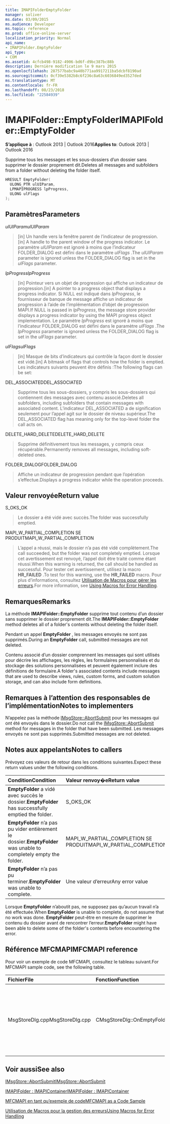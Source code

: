 ```yaml
---
title: IMAPIFolderEmptyFolder
manager: soliver
ms.date: 03/09/2015
ms.audience: Developer
ms.topic: reference
ms.prod: office-online-server
localization_priority: Normal
api_name:
- IMAPIFolder.EmptyFolder
api_type:
- COM
ms.assetid: 4cfcb498-9182-4906-bd6f-d9bc387bc88b
description: Dernière modification le 9 mars 2015
ms.openlocfilehash: 287577babc9a40b771aa9917211ba5dcbf8190ad
ms.sourcegitcommit: 0cf39e5382b8c6f236c8a63c6036849ed3527ded
ms.translationtype: MT
ms.contentlocale: fr-FR
ms.lasthandoff: 08/23/2018
ms.locfileid: "22584939"
---
```

# <a name="imapifolderemptyfolder"></a><span data-ttu-id="fd3aa-103">IMAPIFolder::EmptyFolder</span><span class="sxs-lookup"><span data-stu-id="fd3aa-103">IMAPIFolder::EmptyFolder</span></span>

  
  
<span data-ttu-id="fd3aa-104">**S’applique à** : Outlook 2013 | Outlook 2016</span><span class="sxs-lookup"><span data-stu-id="fd3aa-104">**Applies to**: Outlook 2013 | Outlook 2016</span></span> 
  
<span data-ttu-id="fd3aa-105">Supprime tous les messages et les sous-dossiers d’un dossier sans supprimer le dossier proprement dit.</span><span class="sxs-lookup"><span data-stu-id="fd3aa-105">Deletes all messages and subfolders from a folder without deleting the folder itself.</span></span>
  
```cpp
HRESULT EmptyFolder(
  ULONG_PTR ulUIParam,
  LPMAPIPROGRESS lpProgress,
  ULONG ulFlags
);
```

## <a name="parameters"></a><span data-ttu-id="fd3aa-106">Paramètres</span><span class="sxs-lookup"><span data-stu-id="fd3aa-106">Parameters</span></span>

 <span data-ttu-id="fd3aa-107">_ulUIParam_</span><span class="sxs-lookup"><span data-stu-id="fd3aa-107">_ulUIParam_</span></span>
  
> <span data-ttu-id="fd3aa-108">[in] Un handle vers la fenêtre parent de l’indicateur de progression.</span><span class="sxs-lookup"><span data-stu-id="fd3aa-108">[in] A handle to the parent window of the progress indicator.</span></span> <span data-ttu-id="fd3aa-109">Le paramètre _ulUIParam_ est ignoré à moins que l’indicateur FOLDER_DIALOG est défini dans le paramètre _ulFlags_ .</span><span class="sxs-lookup"><span data-stu-id="fd3aa-109">The  _ulUIParam_ parameter is ignored unless the FOLDER_DIALOG flag is set in the  _ulFlags_ parameter.</span></span> 
    
 <span data-ttu-id="fd3aa-110">_lpProgress_</span><span class="sxs-lookup"><span data-stu-id="fd3aa-110">_lpProgress_</span></span>
  
> <span data-ttu-id="fd3aa-111">[in] Pointeur vers un objet de progression qui affiche un indicateur de progression.</span><span class="sxs-lookup"><span data-stu-id="fd3aa-111">[in] A pointer to a progress object that displays a progress indicator.</span></span> <span data-ttu-id="fd3aa-112">Si NULL est indiqué dans _lpProgress_, le fournisseur de banque de message affiche un indicateur de progression à l’aide de l’implémentation d’objet de progression MAPI.</span><span class="sxs-lookup"><span data-stu-id="fd3aa-112">If NULL is passed in  _lpProgress_, the message store provider displays a progress indicator by using the MAPI progress object implementation.</span></span> <span data-ttu-id="fd3aa-113">Le paramètre _lpProgress_ est ignoré à moins que l’indicateur FOLDER_DIALOG est défini dans le paramètre _ulFlags_ .</span><span class="sxs-lookup"><span data-stu-id="fd3aa-113">The  _lpProgress_ parameter is ignored unless the FOLDER_DIALOG flag is set in the  _ulFlags_ parameter.</span></span> 
    
 <span data-ttu-id="fd3aa-114">_ulFlags_</span><span class="sxs-lookup"><span data-stu-id="fd3aa-114">_ulFlags_</span></span>
  
> <span data-ttu-id="fd3aa-115">[in] Masque de bits d’indicateurs qui contrôle la façon dont le dossier est vidé.</span><span class="sxs-lookup"><span data-stu-id="fd3aa-115">[in] A bitmask of flags that controls how the folder is emptied.</span></span> <span data-ttu-id="fd3aa-116">Les indicateurs suivants peuvent être définis :</span><span class="sxs-lookup"><span data-stu-id="fd3aa-116">The following flags can be set:</span></span>
    
<span data-ttu-id="fd3aa-117">DEL_ASSOCIATED</span><span class="sxs-lookup"><span data-stu-id="fd3aa-117">DEL_ASSOCIATED</span></span> 
  
> <span data-ttu-id="fd3aa-118">Supprime tous les sous-dossiers, y compris les sous-dossiers qui contiennent des messages avec contenu associé.</span><span class="sxs-lookup"><span data-stu-id="fd3aa-118">Deletes all subfolders, including subfolders that contain messages with associated content.</span></span> <span data-ttu-id="fd3aa-119">L’indicateur DEL_ASSOCIATED a de signification seulement pour l’appel agit sur le dossier de niveau supérieur.</span><span class="sxs-lookup"><span data-stu-id="fd3aa-119">The DEL_ASSOCIATED flag has meaning only for the top-level folder the call acts on.</span></span>
    
<span data-ttu-id="fd3aa-120">DELETE_HARD_DELETE</span><span class="sxs-lookup"><span data-stu-id="fd3aa-120">DELETE_HARD_DELETE</span></span>
  
> <span data-ttu-id="fd3aa-121">Supprime définitivement tous les messages, y compris ceux récupérable.</span><span class="sxs-lookup"><span data-stu-id="fd3aa-121">Permanently removes all messages, including soft-deleted ones.</span></span>
    
<span data-ttu-id="fd3aa-122">FOLDER_DIALOG</span><span class="sxs-lookup"><span data-stu-id="fd3aa-122">FOLDER_DIALOG</span></span> 
  
> <span data-ttu-id="fd3aa-123">Affiche un indicateur de progression pendant que l’opération s’effectue.</span><span class="sxs-lookup"><span data-stu-id="fd3aa-123">Displays a progress indicator while the operation proceeds.</span></span>
    
## <a name="return-value"></a><span data-ttu-id="fd3aa-124">Valeur renvoyée</span><span class="sxs-lookup"><span data-stu-id="fd3aa-124">Return value</span></span>

<span data-ttu-id="fd3aa-125">S_OK</span><span class="sxs-lookup"><span data-stu-id="fd3aa-125">S_OK</span></span> 
  
> <span data-ttu-id="fd3aa-126">Le dossier a été vidé avec succès.</span><span class="sxs-lookup"><span data-stu-id="fd3aa-126">The folder was successfully emptied.</span></span>
    
<span data-ttu-id="fd3aa-127">MAPI_W_PARTIAL_COMPLETION SE PRODUIT</span><span class="sxs-lookup"><span data-stu-id="fd3aa-127">MAPI_W_PARTIAL_COMPLETION</span></span> 
  
> <span data-ttu-id="fd3aa-128">L’appel a réussi, mais le dossier n’a pas été vidé complètement.</span><span class="sxs-lookup"><span data-stu-id="fd3aa-128">The call succeeded, but the folder was not completely emptied.</span></span> <span data-ttu-id="fd3aa-129">Lorsque cet avertissement est renvoyé, l’appel doit être traité comme étant réussi.</span><span class="sxs-lookup"><span data-stu-id="fd3aa-129">When this warning is returned, the call should be handled as successful.</span></span> <span data-ttu-id="fd3aa-130">Pour tester cet avertissement, utilisez la macro **HR_FAILED** .</span><span class="sxs-lookup"><span data-stu-id="fd3aa-130">To test for this warning, use the **HR_FAILED** macro.</span></span> <span data-ttu-id="fd3aa-131">Pour plus d’informations, consultez [Utilisation de Macros pour gérer les erreurs](using-macros-for-error-handling.md).</span><span class="sxs-lookup"><span data-stu-id="fd3aa-131">For more information, see [Using Macros for Error Handling](using-macros-for-error-handling.md).</span></span>
    
## <a name="remarks"></a><span data-ttu-id="fd3aa-132">Remarques</span><span class="sxs-lookup"><span data-stu-id="fd3aa-132">Remarks</span></span>

<span data-ttu-id="fd3aa-133">La méthode **IMAPIFolder::EmptyFolder** supprime tout contenu d’un dossier sans supprimer le dossier proprement dit.</span><span class="sxs-lookup"><span data-stu-id="fd3aa-133">The **IMAPIFolder::EmptyFolder** method deletes all of a folder's contents without deleting the folder itself.</span></span> 
  
<span data-ttu-id="fd3aa-134">Pendant un appel **EmptyFolder** , les messages envoyés ne sont pas supprimés.</span><span class="sxs-lookup"><span data-stu-id="fd3aa-134">During an **EmptyFolder** call, submitted messages are not deleted.</span></span> 
  
<span data-ttu-id="fd3aa-135">Contenu associé d’un dossier comprennent les messages qui sont utilisés pour décrire les affichages, les règles, les formulaires personnalisés et du stockage des solutions personnalisées et peuvent également inclure des définitions de formulaire.</span><span class="sxs-lookup"><span data-stu-id="fd3aa-135">A folder's associated contents include messages that are used to describe views, rules, custom forms, and custom solution storage, and can also include form definitions.</span></span> 
  
## <a name="notes-to-implementers"></a><span data-ttu-id="fd3aa-136">Remarques à l’attention des responsables de l’implémentation</span><span class="sxs-lookup"><span data-stu-id="fd3aa-136">Notes to implementers</span></span>

<span data-ttu-id="fd3aa-137">N’appelez pas la méthode [IMsgStore::AbortSubmit](imsgstore-abortsubmit.md) pour les messages qui ont été envoyés dans le dossier.</span><span class="sxs-lookup"><span data-stu-id="fd3aa-137">Do not call the [IMsgStore::AbortSubmit](imsgstore-abortsubmit.md) method for messages in the folder that have been submitted.</span></span> <span data-ttu-id="fd3aa-138">Les messages envoyés ne sont pas supprimés.</span><span class="sxs-lookup"><span data-stu-id="fd3aa-138">Submitted messages are not deleted.</span></span> 
  
## <a name="notes-to-callers"></a><span data-ttu-id="fd3aa-139">Notes aux appelants</span><span class="sxs-lookup"><span data-stu-id="fd3aa-139">Notes to callers</span></span>

<span data-ttu-id="fd3aa-140">Prévoyez ces valeurs de retour dans les conditions suivantes.</span><span class="sxs-lookup"><span data-stu-id="fd3aa-140">Expect these return values under the following conditions.</span></span>
  
|<span data-ttu-id="fd3aa-141">**Condition**</span><span class="sxs-lookup"><span data-stu-id="fd3aa-141">**Condition**</span></span>|<span data-ttu-id="fd3aa-142">**Valeur renvoy�e**</span><span class="sxs-lookup"><span data-stu-id="fd3aa-142">**Return value**</span></span>|
|:-----|:-----|
|<span data-ttu-id="fd3aa-143">**EmptyFolder** a vidé avec succès le dossier.</span><span class="sxs-lookup"><span data-stu-id="fd3aa-143">**EmptyFolder** has successfully emptied the folder.</span></span>  <br/> |<span data-ttu-id="fd3aa-144">S_OK</span><span class="sxs-lookup"><span data-stu-id="fd3aa-144">S_OK</span></span>  <br/> |
|<span data-ttu-id="fd3aa-145">**EmptyFolder** n’a pas pu vider entièrement le dossier.</span><span class="sxs-lookup"><span data-stu-id="fd3aa-145">**EmptyFolder** was unable to completely empty the folder.</span></span>  <br/> |<span data-ttu-id="fd3aa-146">MAPI_W_PARTIAL_COMPLETION SE PRODUIT</span><span class="sxs-lookup"><span data-stu-id="fd3aa-146">MAPI_W_PARTIAL_COMPLETION</span></span>  <br/> |
|<span data-ttu-id="fd3aa-147">**EmptyFolder** n’a pas pu terminer.</span><span class="sxs-lookup"><span data-stu-id="fd3aa-147">**EmptyFolder** was unable to complete.</span></span>  <br/> |<span data-ttu-id="fd3aa-148">Une valeur d’erreur</span><span class="sxs-lookup"><span data-stu-id="fd3aa-148">Any error value</span></span>  <br/> |
   
<span data-ttu-id="fd3aa-149">Lorsque **EmptyFolder** n’aboutit pas, ne supposez pas qu’aucun travail n’a été effectuée.</span><span class="sxs-lookup"><span data-stu-id="fd3aa-149">When **EmptyFolder** is unable to complete, do not assume that no work was done.</span></span> <span data-ttu-id="fd3aa-150">**EmptyFolder** peut-être en mesure de supprimer le contenu du dossier avant de rencontrer l’erreur.</span><span class="sxs-lookup"><span data-stu-id="fd3aa-150">**EmptyFolder** might have been able to delete some of the folder's contents before encountering the error.</span></span> 
  
## <a name="mfcmapi-reference"></a><span data-ttu-id="fd3aa-151">Référence MFCMAPI</span><span class="sxs-lookup"><span data-stu-id="fd3aa-151">MFCMAPI reference</span></span>

<span data-ttu-id="fd3aa-152">Pour voir un exemple de code MFCMAPI, consultez le tableau suivant.</span><span class="sxs-lookup"><span data-stu-id="fd3aa-152">For MFCMAPI sample code, see the following table.</span></span>
  
|<span data-ttu-id="fd3aa-153">**Fichier**</span><span class="sxs-lookup"><span data-stu-id="fd3aa-153">**File**</span></span>|<span data-ttu-id="fd3aa-154">**Fonction**</span><span class="sxs-lookup"><span data-stu-id="fd3aa-154">**Function**</span></span>|<span data-ttu-id="fd3aa-155">**Commentaire**</span><span class="sxs-lookup"><span data-stu-id="fd3aa-155">**Comment**</span></span>|
|:-----|:-----|:-----|
|<span data-ttu-id="fd3aa-156">MsgStoreDlg.cpp</span><span class="sxs-lookup"><span data-stu-id="fd3aa-156">MsgStoreDlg.cpp</span></span>  <br/> |<span data-ttu-id="fd3aa-157">CMsgStoreDlg::OnEmptyFolder</span><span class="sxs-lookup"><span data-stu-id="fd3aa-157">CMsgStoreDlg::OnEmptyFolder</span></span>  <br/> |<span data-ttu-id="fd3aa-158">MFCMAPI utilise la méthode **IMAPIFolder::EmptyFolder** pour supprimer le contenu du dossier spécifié.</span><span class="sxs-lookup"><span data-stu-id="fd3aa-158">MFCMAPI uses the **IMAPIFolder::EmptyFolder** method to delete the contents of the specified folder.</span></span>  <br/> |
   
## <a name="see-also"></a><span data-ttu-id="fd3aa-159">Voir aussi</span><span class="sxs-lookup"><span data-stu-id="fd3aa-159">See also</span></span>



[<span data-ttu-id="fd3aa-160">IMsgStore::AbortSubmit</span><span class="sxs-lookup"><span data-stu-id="fd3aa-160">IMsgStore::AbortSubmit</span></span>](imsgstore-abortsubmit.md)
  
[<span data-ttu-id="fd3aa-161">IMAPIFolder : IMAPIContainer</span><span class="sxs-lookup"><span data-stu-id="fd3aa-161">IMAPIFolder : IMAPIContainer</span></span>](imapifolderimapicontainer.md)


[<span data-ttu-id="fd3aa-162">MFCMAPI en tant qu’exemple de code</span><span class="sxs-lookup"><span data-stu-id="fd3aa-162">MFCMAPI as a Code Sample</span></span>](mfcmapi-as-a-code-sample.md)
  
[<span data-ttu-id="fd3aa-163">Utilisation de Macros pour la gestion des erreurs</span><span class="sxs-lookup"><span data-stu-id="fd3aa-163">Using Macros for Error Handling</span></span>](using-macros-for-error-handling.md)

